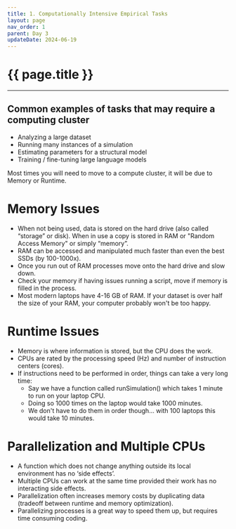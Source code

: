 ```yaml
---
title: 1. Computationally Intensive Empirical Tasks 
layout: page
nav_order: 1
parent: Day 3 
updateDate: 2024-06-19
---
```


# {{ page.title }}
---
## Common examples of tasks that may require a computing cluster
- Analyzing a large dataset
- Running many instances of a simulation
- Estimating parameters for a structural model
- Training / fine-tuning large language models

Most times you will need to move to a compute cluster, it will be due to Memory or Runtime.

# Memory Issues
- When not being used, data is stored on the hard drive (also called “storage” or disk). When in use a copy is stored in RAM or "Random Access Memory" or simply “memory”.
- RAM can be accessed and manipulated much faster than even the best SSDs (by 100-1000x).
- Once you run out of RAM processes move onto the hard drive and slow down.
- Check your memory if having issues running a script, move if memory is filled in the process.
- Most modern laptops have 4-16 GB of RAM. If your dataset is over half the size of your RAM, your computer probably won't be too happy.

# Runtime Issues
- Memory is where information is stored, but the CPU does the work.
- CPUs are rated by the processing speed (Hz) and number of instruction centers (cores).
- If instructions need to be performed in order, things can take a very long time:
    - Say we have a function called runSimulation() which takes 1 minute to run on your laptop CPU.
    - Doing so 1000 times on the laptop would take 1000 minutes.
    - We don't have to do them in order though... with 100 laptops this would take 10 minutes.


# Parallelization and Multiple CPUs
- A function which does not change anything outside its local environment has no ‘side effects’.
- Multiple CPUs can work at the same time provided their work has no interacting side effects.
- Parallelization often increases memory costs by duplicating data (tradeoff between runtime and memory optimization).
- Parallelizing processes is a great way to speed them up, but requires time consuming coding.
